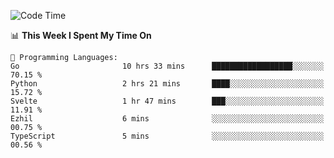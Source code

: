 <!--START_SECTION:waka-->
![Code Time](http://img.shields.io/badge/Code%20Time-956%20hrs%2058%20mins-blue)

📊 **This Week I Spent My Time On** 

```text
💬 Programming Languages: 
Go                       10 hrs 33 mins      ██████████████████░░░░░░░   70.15 % 
Python                   2 hrs 21 mins       ████░░░░░░░░░░░░░░░░░░░░░   15.72 % 
Svelte                   1 hr 47 mins        ███░░░░░░░░░░░░░░░░░░░░░░   11.91 % 
Ezhil                    6 mins              ░░░░░░░░░░░░░░░░░░░░░░░░░   00.75 % 
TypeScript               5 mins              ░░░░░░░░░░░░░░░░░░░░░░░░░   00.56 % 
```


<!--END_SECTION:waka-->